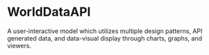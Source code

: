# WorldDataAPI
A user-interactive model which utilizes multiple design patterns, API generated data, and data-visual display through charts, graphs, and viewers. 
